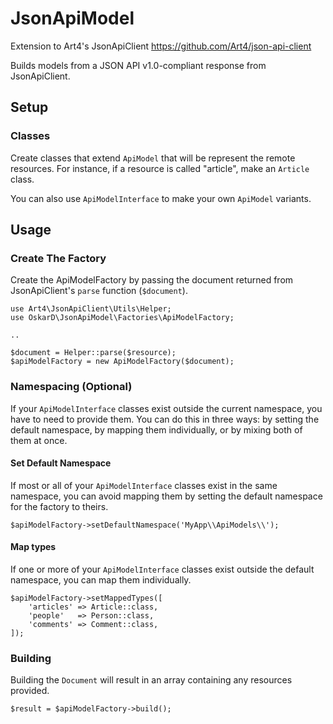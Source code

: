 # JsonApiModel
Extension to Art4's JsonApiClient https://github.com/Art4/json-api-client

Builds models from a JSON API v1.0-compliant response from JsonApiClient.

## Setup
### Classes
Create classes that extend `ApiModel` that will be represent the remote resources. For instance, if a resource is called "article", make an `Article` class.

You can also use `ApiModelInterface` to make your own `ApiModel` variants.

## Usage
### Create The Factory
Create the ApiModelFactory by passing the document returned from JsonApiClient's `parse` function (`$document`).
```
use Art4\JsonApiClient\Utils\Helper;
use OskarD\JsonApiModel\Factories\ApiModelFactory;

.. 

$document = Helper::parse($resource);
$apiModelFactory = new ApiModelFactory($document);
```

### Namespacing (Optional)
If your `ApiModelInterface` classes exist outside the current namespace, you have to need to provide them. You can do this in three  ways: by setting the default namespace, by mapping them individually, or by mixing both of them at once.

#### Set Default Namespace
If most or all of your `ApiModelInterface` classes exist in the same namespace, you can avoid mapping them by setting the default namespace for the factory to theirs.
```
$apiModelFactory->setDefaultNamespace('MyApp\\ApiModels\\');
```

#### Map types
If one or more of your `ApiModelInterface` classes exist outside the default namespace, you can map them individually.
```
$apiModelFactory->setMappedTypes([
    'articles' => Article::class,
    'people'   => Person::class,
    'comments' => Comment::class,
]);
```

### Building
Building the `Document` will result in an array containing any resources provided.
```
$result = $apiModelFactory->build();
```

